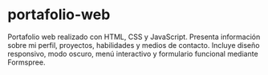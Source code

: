 # portafolio-web
Portafolio web realizado con HTML, CSS y JavaScript. Presenta información sobre mi perfil, proyectos, habilidades y medios de contacto. Incluye diseño responsivo, modo oscuro, menú interactivo y formulario funcional mediante Formspree.
